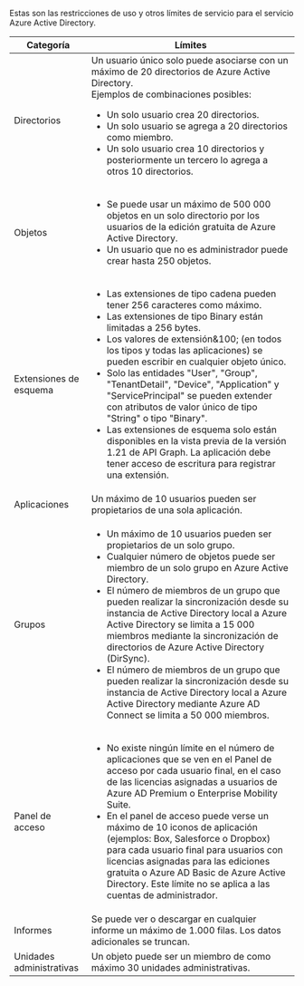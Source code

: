 Estas son las restricciones de uso y otros límites de servicio para el servicio Azure Active Directory.

| Categoría | Límites |
| --- | --- |
| Directorios |Un usuario único solo puede asociarse con un máximo de 20 directorios de Azure Active Directory.<br />Ejemplos de combinaciones posibles: <ul> <li>Un solo usuario crea 20 directorios.</li><li>Un solo usuario se agrega a 20 directorios como miembro.</li><li>Un solo usuario crea 10 directorios y posteriormente un tercero lo agrega a otros 10 directorios.</li></ul> |
| Objetos |<ul><li>Se puede usar un máximo de 500 000 objetos en un solo directorio por los usuarios de la edición gratuita de Azure Active Directory.</li><li>Un usuario que no es administrador puede crear hasta 250 objetos.</li></ul> |
| Extensiones de esquema |<ul><li>Las extensiones de tipo cadena pueden tener 256 caracteres como máximo. </li><li>Las extensiones de tipo Binary están limitadas a 256 bytes.</li><li>Los valores de extensión&100; (en todos los tipos y todas las aplicaciones) se pueden escribir en cualquier objeto único.</li><li>Solo las entidades "User", "Group", "TenantDetail", "Device", "Application" y "ServicePrincipal" se pueden extender con atributos de valor único de tipo "String" o tipo "Binary".</li><li>Las extensiones de esquema solo están disponibles en la vista previa de la versión 1.21 de API Graph. La aplicación debe tener acceso de escritura para registrar una extensión.</li></ul> |
| Aplicaciones |Un máximo de 10 usuarios pueden ser propietarios de una sola aplicación. |
| Grupos |<ul><li>Un máximo de 10 usuarios pueden ser propietarios de un solo grupo.</li><li>Cualquier número de objetos puede ser miembro de un solo grupo en Azure Active Directory.</li><li>El número de miembros de un grupo que pueden realizar la sincronización desde su instancia de Active Directory local a Azure Active Directory se limita a 15 000 miembros mediante la sincronización de directorios de Azure Active Directory (DirSync).</li><li>El número de miembros de un grupo que pueden realizar la sincronización desde su instancia de Active Directory local a Azure Active Directory mediante Azure AD Connect se limita a 50 000 miembros.</li></ul> |
| Panel de acceso |<ul><li>No existe ningún límite en el número de aplicaciones que se ven en el Panel de acceso por cada usuario final, en el caso de las licencias asignadas a usuarios de Azure AD Premium o Enterprise Mobility Suite.</li><li>En el panel de acceso puede verse un máximo de 10 iconos de aplicación (ejemplos: Box, Salesforce o Dropbox) para cada usuario final para usuarios con licencias asignadas para las ediciones gratuita o Azure AD Basic de Azure Active Directory. Este límite no se aplica a las cuentas de administrador.</li></ul> |
| Informes | Se puede ver o descargar en cualquier informe un máximo de 1.000 filas. Los datos adicionales se truncan. |
| Unidades administrativas | Un objeto puede ser un miembro de como máximo 30 unidades administrativas. |


<!--HONumber=Feb17_HO2-->


